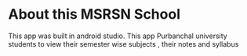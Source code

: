 # About this MSRSN School 
This app was built in android studio. This app Purbanchal university students to view their semester wise subjects , their notes and syllabus
